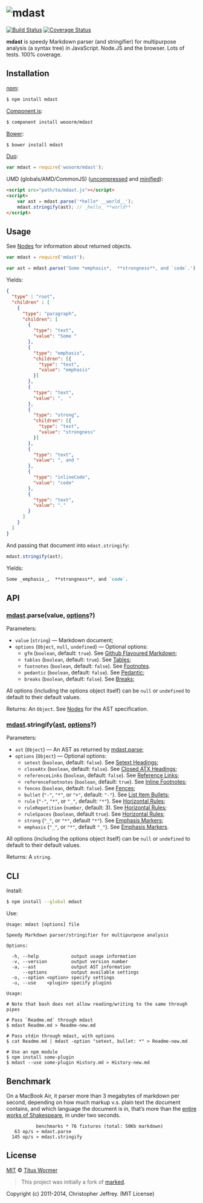 # ![mdast](https://cdn.rawgit.com/wooorm/mdast/master/logo.svg)

[![Build Status](https://img.shields.io/travis/wooorm/mdast.svg?style=flat)](https://travis-ci.org/wooorm/mdast) [![Coverage Status](https://img.shields.io/coveralls/wooorm/mdast.svg?style=flat)](https://coveralls.io/r/wooorm/mdast?branch=master)

**mdast** is speedy Markdown parser (and stringifier) for multipurpose analysis (a syntax tree) in JavaScript. Node.JS and the browser. Lots of tests. 100% coverage.

## Installation

[npm](https://docs.npmjs.com/cli/install):

```bash
$ npm install mdast
```

[Component.js](https://github.com/componentjs/component):

```bash
$ component install wooorm/mdast
```

[Bower](http://bower.io/#install-packages):

```bash
$ bower install mdast
```

[Duo](http://duojs.org/#getting-started):

```javascript
var mdast = require('wooorm/mdast');
```

UMD (globals/AMD/CommonJS) ([uncompressed](mdast.js) and [minified](mdast.min.js)):

```html
<script src="path/to/mdast.js"></script>
<script>
    var ast = mdast.parse('*hello* __world__');
    mdast.stringify(ast); // _hello_ **world**
</script>
```

## Usage

See [Nodes](doc/Nodes.md) for information about returned objects.

```javascript
var mdast = require('mdast');

var ast = mdast.parse('Some *emphasis*,  **strongness**, and `code`.');
```

Yields:

```json
{
  "type" : "root",
  "children" : [
    {
      "type": "paragraph",
      "children": [
        {
          "type": "text",
          "value": "Some "
        },
        {
          "type": "emphasis",
          "children": [{
            "type": "text",
            "value": "emphasis"
          }]
        },
        {
          "type": "text",
          "value": ",  "
        },
        {
          "type": "strong",
          "children": [{
            "type": "text",
            "value": "strongness"
          }]
        },
        {
          "type": "text",
          "value": ", and "
        },
        {
          "type": "inlineCode",
          "value": "code"
        },
        {
          "type": "text",
          "value": "."
        }
      ]
    }
  ]
}
```

And passing that document into `mdast.stringify`:

```javascript
mdast.stringify(ast);
```

Yields:

```markdown
Some _emphasis_,  **strongness**, and `code`.
```

## API

### [mdast](#api).parse(value, [options](doc/Options.md#parse)?)

Parameters:

- `value` (`string`) — Markdown document;
- `options` (`Object`, `null`, `undefined`) — Optional options:
    - `gfm` (`boolean`, default: `true`). See [Github Flavoured Markdown](doc/Options.md#github-flavoured-markdown);
    - `tables` (`boolean`, default: `true`). See [Tables](doc/Options.md#tables);
    - `footnotes` (`boolean`, default: `false`). See [Footnotes](doc/Options.md#footnotes).
    - `pedantic` (`boolean`, default: `false`). See [Pedantic](doc/Options.md#pedantic);
    - `breaks` (`boolean`, default: `false`). See [Breaks](doc/Options.md#breaks);

All options (including the options object itself) can be `null` or `undefined` to default to their default values.

Returns: An `Object`. See [Nodes](doc/Nodes.md) for the AST specification.

### [mdast](#api).stringify([ast](doc/Nodes.md#node), [options](doc/Options.md#stringify)?)

Parameters:

- `ast` (`Object`) — An AST as returned by [mdast.parse](#mdastparsevalue-options);
- `options` (`Object`) — Optional options:
    - `setext` (`boolean`, default: `false`). See [Setext Headings](doc/Options.md#setext-headings);
    - `closeAtx` (`boolean`, default: `false`). See [Closed ATX Headings](doc/Options.md#closed-atx-headings);
    - `referenceLinks` (`boolean`, default: `false`). See [Reference Links](doc/Options.md#reference-links);
    - `referenceFootnotes` (`boolean`, default: `true`). See [Inline Footnotes](doc/Options.md#inline-footnotes);
    - `fences` (`boolean`, default: `false`). See [Fences](doc/Options.md#fences);
    - `bullet` (`"-"`, `"*"`, or `"+"`, default: `"-"`). See [List Item Bullets](doc/Options.md#list-item-bullets);
    - `rule` (`"-"`, `"*"`, or `"_"`, default: `"*"`). See [Horizontal Rules](doc/Options.md#horizontal-rules);
    - `ruleRepetition` (`number`, default: 3). See [Horizontal Rules](doc/Options.md#horizontal-rules);
    - `ruleSpaces` (`boolean`, default `true`). See [Horizontal Rules](doc/Options.md#horizontal-rules);
    - `strong` (`"_"`, or `"*"`, default `"*"`). See [Emphasis Markers](doc/Options.md#emphasis-markers);
    - `emphasis` (`"_"`, or `"*"`, default `"_"`). See [Emphasis Markers](doc/Options.md#emphasis-markers).

All options (including the options object itself) can be `null` or `undefined` to default to their default values.

Returns: A `string`.

## CLI

Install:

```bash
$ npm install --global mdast
```

Use:

```text
Usage: mdast [options] file

Speedy Markdown parser/stringifier for multipurpose analysis

Options:

  -h, --help            output usage information
  -v, --version         output version number
  -a, --ast             output AST information
      --options         output available settings
  -o, --option <option> specify settings
  -u, --use    <plugin> specify plugins

Usage:

# Note that bash does not allow reading/writing to the same through pipes

# Pass `Readme.md` through mdast
$ mdast Readme.md > Readme-new.md

# Pass stdin through mdast, with options
$ cat Readme.md | mdast -option "setext, bullet: *" > Readme-new.md

# Use an npm module
$ npm install some-plugin
$ mdast --use some-plugin History.md > History-new.md
```

## Benchmark

On a MacBook Air, it parser more than 3 megabytes of markdown per second, depending on how much markup v.s. plain text the document contains, and which language the document is in, that’s more than the [entire works of Shakespeare](http://www.gutenberg.org/ebooks/100), in under two seconds.

```text
           benchmarks * 76 fixtures (total: 50Kb markdown)
   63 op/s » mdast.parse
  145 op/s » mdast.stringify
```

## License

[MIT](LICENSE) © [Titus Wormer](http://wooorm.com)

> This project was initially a fork of [marked](https://github.com/chjj/marked).

Copyright (c) 2011-2014, Christopher Jeffrey. (MIT License)
